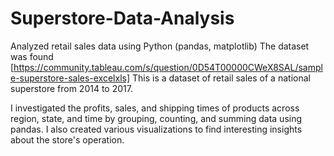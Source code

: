# Superstore-Data-Analysis
Analyzed retail sales data using Python (pandas, matplotlib)
The dataset was found [https://community.tableau.com/s/question/0D54T00000CWeX8SAL/sample-superstore-sales-excelxls] This is a dataset of retail sales of a national superstore from 2014 to 2017.

I investigated the profits, sales, and shipping times of products across region, state, and time by grouping, counting, and summing data using pandas. I also created various visualizations to find interesting insights about the store's operation. 
